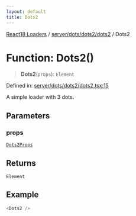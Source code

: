 ```yaml
---
layout: default
title: Dots2
---
```


[React18 Loaders](../../../../../modules.md) / [server/dots/dots2/dots2](../README.md) / Dots2

# Function: Dots2()

> **Dots2**(`props`): `Element`

Defined in: [server/dots/dots2/dots2.tsx:15](https://github.com/react18-tools/turborepo-template/blob/4860f8f3bf634e2ab10522ee4176777316d032d4/lib/src/server/dots/dots2/dots2.tsx#L15)

A simple loader with 3 dots.

## Parameters

### props

[`Dots2Props`](../-internal-/interfaces/Dots2Props.md)

## Returns

`Element`

## Example

```ts
<Dots2 />
```
